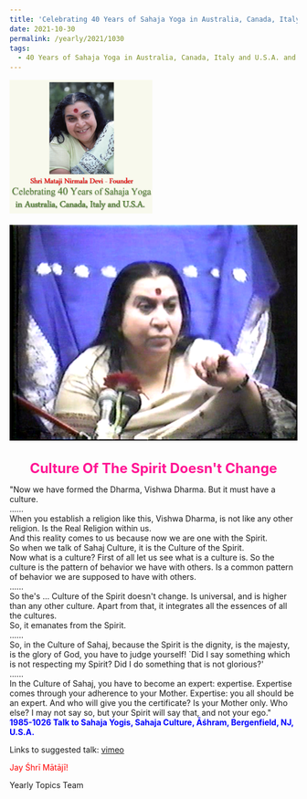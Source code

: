 ```yaml
---
title: 'Celebrating 40 Years of Sahaja Yoga in Australia, Canada, Italy and U.S.A. and its Culture, Post 39'
date: 2021-10-30
permalink: /yearly/2021/1030
tags:
  - 40 Years of Sahaja Yoga in Australia, Canada, Italy and U.S.A. and its Culture
---
```


<div style="text-align: left"><img src="/images/Celebrating40YearsSahajaYoga.png" width="250" /></div><br>

<div style="text-align: center"><img src="/images/image821.png" /></div>

<br>
<p style="color:DeepPink; text-align:center">
<font size="+2"><b>Culture Of The Spirit Doesn't Change</b><br></font>
</p>

<p>
"Now we have formed the Dharma, Vishwa Dharma. But it must have a culture.<br>
......<br>
When you establish a religion like this, Vishwa Dharma, is not like any other religion. Is the Real Religion within us.<br>
And this reality comes to us because now we are one with the Spirit.<br>
So when we talk of Sahaj Culture, it is the Culture of the Spirit.<br>
Now what is a culture? First of all let us see what is a culture is. So the culture is the pattern of behavior we have with others. Is a common pattern of behavior we are supposed to have with others.<br>
......<br>
So the's ... Culture of the Spirit doesn't change. Is universal, and is higher than any other culture. Apart from that, it integrates all the essences of all the cultures.<br>
So, it emanates from the Spirit.<br>
......<br>
So, in the Culture of Sahaj, because the Spirit is the dignity, is the majesty, is the glory of God, you have to judge yourself! `Did I say something which is not respecting my Spirit? Did I do something that is not glorious?'<br>
......<br>
In the Culture of Sahaj, you have to become an expert: expertise. Expertise comes through your adherence to your Mother. Expertise: you all should be an expert. And who will give you the certificate? Is your Mother only. Who else? I may not say so, but your Spirit will say that, and not your ego."<br>
<font color="blue"><b>1985-1026 Talk to Sahaja Yogis, Sahaja Culture, Āśhram, Bergenfield, NJ, U.S.A.</b></font><br>
</p>

Links to suggested talk: <a href="https://vimeo.com/27479444"> vimeo</a><br>

<p style="color:red;">Jay Śhrī Mātājī!<br></p>

Yearly Topics Team